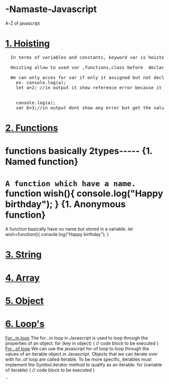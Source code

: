 # -Namaste-Javascript

A-Z of javascript

# <a href="Hoisting.js">1. Hoisting</a>

<pre>
  In terms of variables and constants, keyword var is hoisted and let and const does not allow hoisting.<br>
  Hoisting allow to used var ,functions,class before  declarations`<br>
  We can only acces for var if only it assigned but not declaired
    ex- console.log(a);
    let a=2; //in output it show reference error because it dont support hoisting in same use case for Const
     <br>
    console.log(a);
    var b=3;//in output dont show any error but get the value is undefined
</pre>

# <a href="functions.js">2. Functions</a>
 functions basically 2types-----
 {1. Named function}
 ===========================
 `A function which have a name.`
 function wish(){
  console.log("Happy birthday");
 }
 {1. Anonymous function}
 ===========================
 A function basically have no name but stored in a variable.
 let wish=function(){
  console.log("Happy birthday");
 }
# <a href="String.js">3. String </a>
# <a href="Array.js">4. Array</a>
# <a href="Object.js">5. Object</a>
# <a href="functions.js">6. Loop's</a>
<u>For...in loop</u>
The for...in loop in Javascript is used to loop through the properties of an object. 
for (key in object) {
  // code block to be executed
}
<u>For...of loop</u>
We can use the javascript for-of loop to loop through the values of an iterable object in Javascript. Objects that we can iterate over with for..of loop are called iterable. To be more specific, iterables must implement the Symbol.iterator method to qualify as an iterable.
for (variable of iterable) {
  // code block to be executed
}

``

